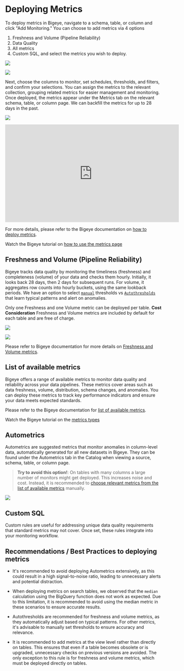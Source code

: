 # Deploying Metrics

To deploy metrics in Bigeye, navigate to a schema, table, or column and click "Add Monitoring."
You can choose to add metrics via 4 options

1. Freshness and Volume (Pipeline Reliability)
2. Data Quality
3. All metrics
4. Custom SQL, and select the metrics you wish to deploy.

![](../../assets/Bigeye/Bigeye-Deploymetrics.png)

![](../../assets/Bigeye/Bigeye-Deploymetrics-2.png)

Next, choose the columns to monitor, set schedules, thresholds, and filters, and confirm your selections.
You can assign the metrics to the relevant collection, grouping related metrics for easier management and monitoring.
Once deployed, the metrics appear under the Metrics tab on the relevant schema, table, or column page.
We can backfill the metrics for up to 28 days in the past.

![](../../assets/Bigeye/Bigeye-Deploymetrics-3.png)

<iframe width="560" height="315" src="https://www.youtube.com/embed/LRhbxFMPTwI?si=yJ98NhvlmGt02eq7" title="YouTube video player" frameborder="0" allow="accelerometer; autoplay; clipboard-write; encrypted-media; gyroscope; picture-in-picture; web-share" referrerpolicy="strict-origin-when-cross-origin" allowfullscreen></iframe>

For more details, please refer to the Bigeye documentation on [how to deploy metrics](https://docs.bigeye.com/docs/deploy-metrics).

Watch the Bigeye tutorial on [how to use the metrics page](https://www.youtube.com/watch?v=jNzSki59AWQ)

## Freshness and Volume (Pipeline Reliability)

Bigeye tracks data quality by monitoring the timeliness (freshness) and completeness (volume) of your data and checks them hourly.
Initially, it looks back 28 days, then 2 days for subsequent runs. For volume, it aggregates row counts into hourly buckets, using the same lookback periods. We have an option to select [`manual`](https://docs.bigeye.com/docs/manual-thresholds) thresholds vs [`Autothresholds`](https://docs.bigeye.com/docs/autothresholds) that learn typical patterns and alert on anomalies.

Only one Freshness and one Volume metric can be deployed per table.
**Cost Consideration** Freshness and Volume metrics are included by default for each table and are free of charge.

![](../../assets/Bigeye/Bigeye-Pipelinereliability.png)

![](../../assets/Bigeye/Bigeye-Pipelinereliability-2.png)

Please refer to Bigeye documentation for more details on [Freshness and Volume metrics](https://docs.bigeye.com/docs/freshness-and-volume-pipeline-reliability-copy).

## List of available metrics

Bigeye offers a range of available metrics to monitor data quality and reliability across your data pipelines.
These metrics cover areas such as data freshness, volume, distribution, schema changes, and anomalies. You can deploy these metrics to track key performance indicators and ensure your data meets expected standards.

Please refer to the Bigeye documentation for [list of available metrics](https://docs.bigeye.com/docs/available-metrics).

Watch the Bigeye tutorial on the [metrics types](https://www.youtube.com/watch?v=jNzSki59AWQ)

## Autometrics

Autometrics are suggested metrics that monitor anomalies in column-level data, automatically generated for all new datasets in Bigeye. They can be found under the Autometrics tab in the Catalog when viewing a source, schema, table, or column page.

> **Try to avoid this option!**: On tables with many columns a large number of monitors might get deployed. This increases noise and cost. Instead, it is recommended to [choose relevant metrics from the list of available metrics](#list-of-available-metrics) manually.

![](../../assets/Bigeye/Bigeye-Autometrics.png)

## Custom SQL

Custom rules are useful for addressing unique data quality requirements that standard metrics may not cover. Once set, these rules integrate into your monitoring workflow.

## Recommendations / Best Practices to deploying metrics

- It's recommended to avoid deploying Autometrics extensively, as this could result in a high signal-to-noise ratio, leading to unnecessary alerts and potential distraction.

- When deploying metrics on search tables, we observed that the `median` calculation using the BigQuery function does not work as expected. Due to this limitation, it is recommended to avoid using the median metric in these scenarios to ensure accurate results.

- Autothresholds are recommended for freshness and volume metrics, as they automatically adjust based on typical patterns. For other metrics, it's advisable to manually set thresholds to ensure accuracy and relevance.

- It is recommended to add metrics at the view level rather than directly on tables. This ensures that even if a table becomes obsolete or is upgraded, unnecessary checks on previous versions are avoided. The only exception to this rule is for freshness and volume metrics, which must be deployed directly on tables.
